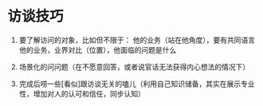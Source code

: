 # 访谈技巧


1. 要了解访问的对象，比如但不限于：
他的业务（站在他角度），要有共同语言
他的业务，业界对比（位置），他面临的问题是什么

2. 场景化的问问题（在不愿意回答，或者说官话无法获得内心想法的情况下）

3. 完成后唠一些[看似]跟访谈无关的嗑儿（利用自己知识储备，其实在展示专业性，增加对人的认可和信任，同步认知）

